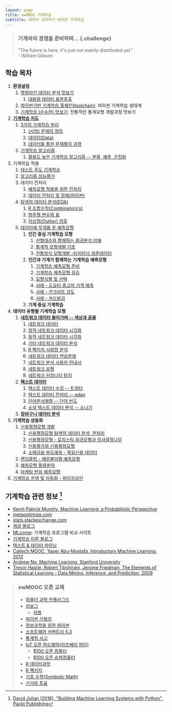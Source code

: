 ```yaml
---
layout: page
title: xwMOOC 기계학습
subtitle: 데이터 과학자가 바라본 기계학습
---
```



> ### 기계와의 경쟁을 준비하며... {.challenge}
> "The future is here, it's just not evenly distributed yet."  
>                                                           - William Gibson


## 학습 목차

1. **환경설정**
    1. [명령라인 데이터 분석 맛보기](00-toolchain-cmd.html)    
        1. [대용량 데이터 표본추출](ml-random-sampling.html)    
    1. [파이썬기반 기계학습 툴체인(toolchain)](00-toolchain.html): 파이썬 기계학습 생태계
    1. [기계학습 (순수한) 맛보기](ml-taste-with-r.html): 전통적인 통계모형 개발과정 맛보기     
1. **[기계학습 지도](ml-map.html)**
    1. [3가지 기계학습 원리](ml-three-principles.html)
        1. [(사업) 문제의 정의](01-problem.html)
        1. [데이터(Data)](02-data.html)
        1. [데이터를 통한 문제풀이 과정](03-process.html)
    1. [기계학습 알고리즘](04-algorithm.html)
        1. [활용도 높은 기계학습 알고리즘 -- 분류, 예측, 군집화](ml-basic-dc.html)
1. 기계학습 적용
    1. [테스트 주도 기계학습](31-ml-tdd.html)
    1. [알고리즘 성능평가](ml-assessment.html)
    1. 데이터 전처리        
        1. [예측모형 적용을 위한 전처리](ml-preprocessing.html)
        1. [데이터 전처리 및 정제(파이썬)](14-ml-data-munging.html)
    1. [탐색적 데이터 분석(EDA)](ml-eda.html)
        1. [R 조합수학(Combinatorics)](ml-combinatorics.html)        
        1. [범주형 변수와 표](ml-categorical-var-table.html)        
        1. [이상점(Outlier) 검출](ml-detect-outliers.html)        
    1. [데이터에 무게를 둔 예측모형](ml-modeling.html)
        1. **인간 중심 기계학습 모형**
            1. [선형대수와 함께하는 회귀분석 이해](ml-linear-algebra-reg.html)    
            1. [통계적 모형개발 기초](ml-modeling-basic.html)
            1. [전통방식 모형개발 -타이타닉 생존데이터](ml-modeling-titanic.html)  
        1. **인간과 기계가 함께하는 기계학습 예측모형**  
            1. [기계학습 예측모형 준비](ml-predictive-modeling-basic.html)
            1. [기계학습 예측모형 실습](ml-predictive-modeling.html)
            1. [모형식별 및 선택](ml-model-selection.html)            
            1. [사례 - 도요타 중고차 가격 예측](ml-pm-continuous.html)
            1. [사례 - 콘크리트 강도](ml-pm-continuous-concrete.html)
            1. [사례 - 카드발급](ml-credit-greene.html)
        1. **기계 중심 기계학습**              
1. **데이터 유형별 기계학습 모형**
    1. **[네트워크 데이터 들어가며 -- 색상과 글꼴](ml-network-overview.html)**        
        1. [네트워크 데이터](ml-network-data.html)
        1. [정적 네트워크 데이터 시각화](ml-network-static-viz.html)
        1. [동적 네트워크 데이터 시각화](ml-network-dynamic-viz.html)
        1. [기타 네트워크 데이터 분석](ml-network-etc.html)
        1. [R 팩키지 사회망 분석](ml-sna-r-ecosystem.html)        
        1. [네트워크 데이터 연습문제](ml-network-data-ex.html)
        1. [네트워크 분석 사용자 안내서](ml-network-user-guide.html)
        1. [네트워크 유형](ml-network-type.html)
        1. [네트워크 커뮤니티 탐지](ml-network-communities.html)
    1. **[텍스트 데이터](ml-text.html)**
        1. [텍스트 데이터 수집 -- 트위터](ml-text-twitter.html)
        1. [텍스트 데이터 전처리 -- qdap](ml-text-qdap.html)        
        1. [단어문서행렬 -- 단어 빈도](ml-text-tdm.html)
        1. [소설 텍스트 데이터 분석 -- 소나기](ml-text-basic.html)
    1. **[장바구니 데이터 분석](ml-market-basket.html)**        
1. **기계학습 상용화**
    1. [신용평점모형 개발](ml-credit-scoring-overview.html)
        1. [신용평점모형 탐색적 데이터 분석, 전처리](ml-credit-scoring-eda.html)
        1. [신용평점모형 - 로지스틱 회귀모형과 의사결정나무](ml-credit-scoring-model.html)
        1. [신용평가와 신용평점모형](ml-credit-scoring-business.html)
        1. [소매금융 부도예측 - 독일신용 데이터](ml-credit-scoring.html)
    1. [랜딩클럽 - 채무불이행 예측모형](ml-css-lendingclub.html)        
    1. [예측모형 활용분야](ml-pm-applications.html)
    1. [마케팅 반응 예측모형](ml-pm-discrete.html)  
1. [기계학습 운영 및 자동화 - 파이프라인](ml-production.html)


## 기계학습 관련 정보 [^David-Julian-2016]

* [Kevin Patrick Murphy, Machine Learning: a Probabilistic Perspective](www.cs.ubc.ca/~murphyk/MLbook)
* [metaoptimize.com](http://metaoptimize.com/qa)
* [stats.stackexchange.com](http://stats.stackexchange.com/)
* [캐글 블로그](http://blog.kaggle.com/)
* [MLcomp](http://mlcomp.org/): 기계학습 프로그램 비교 사이트
* [기계학습 이론 블로그](http://hunch.net)
* [텍스트 & 데이터 마이닝](http://textanddatamining.blogspot.kr/)
* [Caltech MOOC, Yaser Abu-Mostafa, Introductory Machine Learning, 2012](https://work.caltech.edu/telecourse.html)
* [Andrew Ng, Machine Learning, Stanford University](https://www.coursera.org/learn/machine-learning/)
* [Trevor Hastie, Robert Tibshirani, Jerome Friedman, The Elements of Statistical Learning - Data Mining, Inference, and Prediction, 2009](http://statweb.stanford.edu/~tibs/ElemStatLearn/)

> ### xwMOOC 오픈 교재
> 
> - [컴퓨터 과학 언플러그드](http://unplugged.xwmooc.org)  
> - [리보그](http://reeborg.xwmooc.org)  
>      - [러플](http://rur-ple.xwmooc.org)  
> - [파이썬 거북이](http://swcarpentry.github.io/python-novice-turtles/index-kr.html)  
> - [정보과학을 위한 파이썬](http://python.xwmooc.org)  
> - [소프트웨어 카펜트리 5.3](http://swcarpentry.xwmooc.org)
> - [통계적 사고](http://think-stat.xwmooc.org/)
> - [IoT 오픈 하드웨어(라즈베리 파이)](http://raspberry-pi.xwmooc.org/)
>     - [$100 오픈 컴퓨터](http://computer.xwmooc.org/)   
>     - [$100 오픈 슈퍼컴퓨터](http://computers.xwmooc.org/)
> - [R 데이터과학](http://data-science.xwmooc.org/)
> - [R 팩키지](http://r-pkgs.xwmooc.org/)
> - [기호 수학(Symbolic Math)](http://sympy.xwmooc.org/)
> - [선거와 투표](http://politics.xwmooc.org/)

[^David-Julian-2016]: [David Julian (2016), "Building Machine Learning Systems with Python", Packt Publishing](https://www.packtpub.com/big-data-and-business-intelligence/building-machine-learning-systems-python)